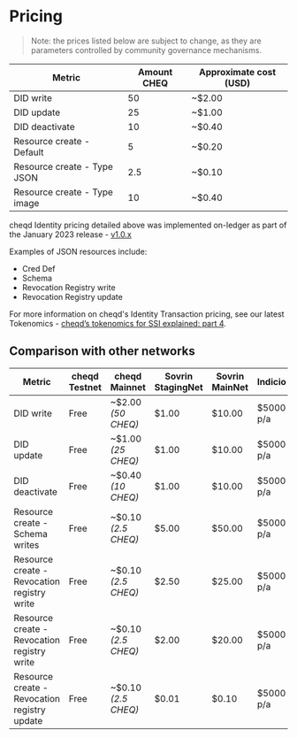 # Pricing

> Note: the prices listed below are subject to change, as they are parameters controlled by community governance mechanisms.

| Metric                       | Amount CHEQ | Approximate cost (USD) |
| ---------------------------- | ----------- | ---------------------- |
| DID write                    | 50          | \~$2.00                |
| DID update                   | 25          | \~$1.00                |
| DID deactivate               | 10          | \~$0.40                |
| Resource create - Default    | 5           | \~$0.20                |
| Resource create - Type JSON  | 2.5         | \~$0.10                |
| Resource create - Type image | 10          | \~$0.40                |

cheqd Identity pricing detailed above was implemented on-ledger as part of the January 2023 release - [v1.0.x](../../products/network/upgrades/2021/v0.1.x.md)

Examples of JSON resources include:

* Cred Def
* Schema
* Revocation Registry write
* Revocation Registry update

For more information on cheqd's Identity Transaction pricing, see our latest Tokenomics - [cheqd’s tokenomics for SSI explained: part 4](https://blog.cheqd.io/cheqds-tokenomics-for-ssi-explained-part-4-3f4c6a9ea1c0).

## Comparison with other networks

| Metric                                       | cheqd Testnet | cheqd Mainnet        | Sovrin StagingNet | Sovrin MainNet | Indicio   |
| -------------------------------------------- | ------------- | -------------------- | ----------------- | -------------- | --------- |
| DID write                                    | Free          | \~$2.00 _(50 CHEQ)_  | $1.00             | $10.00         | $5000 p/a |
| DID update                                   | Free          | \~$1.00 _(25 CHEQ)_  | $1.00             | $10.00         | $5000 p/a |
| DID deactivate                               | Free          | \~$0.40 _(10 CHEQ)_  | $1.00             | $10.00         | $5000 p/a |
| Resource create - Schema writes              | Free          | \~$0.10 _(2.5 CHEQ)_ | $5.00             | $50.00         | $5000 p/a |
| Resource create - Revocation registry write  | Free          | \~$0.10 _(2.5 CHEQ)_ | $2.50             | $25.00         | $5000 p/a |
| Resource create - Revocation registry write  | Free          | \~$0.10 _(2.5 CHEQ)_ | $2.00             | $20.00         | $5000 p/a |
| Resource create - Revocation registry update | Free          | \~$0.10 _(2.5 CHEQ)_ | $0.01             | $0.10          | $5000 p/a |
